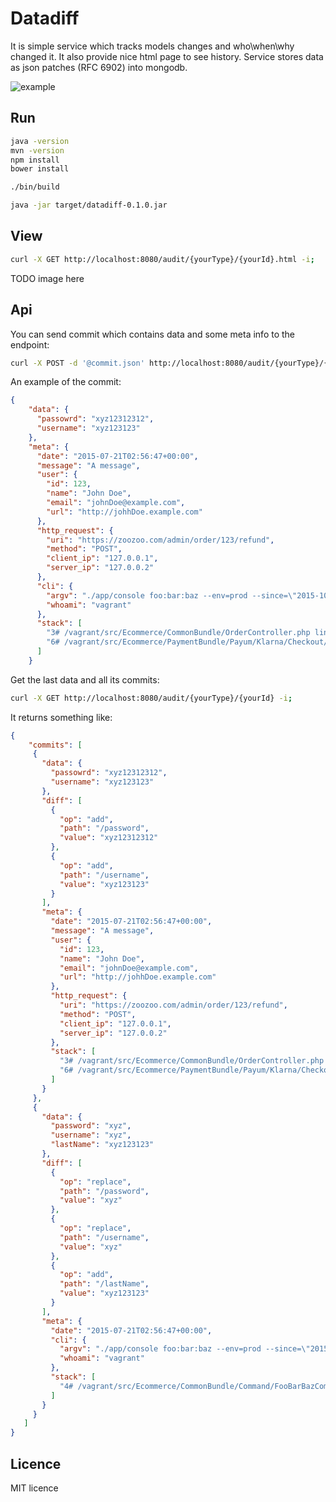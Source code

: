 Datadiff
========

It is simple service which tracks models changes and who\when\why changed it. It also provide nice html page to see history.
Service stores data as json patches (RFC 6902) into mongodb.

![example](http://oi59.tinypic.com/acpys3.jpg)

Run
---

```bash
java -version
mvn -version
npm install
bower install

./bin/build

java -jar target/datadiff-0.1.0.jar
```

View
----

```bash
curl -X GET http://localhost:8080/audit/{yourType}/{yourId}.html -i;
```

TODO image here

Api
---

You can send commit which contains data and some meta info to the endpoint:

```bash
curl -X POST -d '@commit.json' http://localhost:8080/audit/{yourType}/{yourId}/commit -i -H "Content-Type: application/json";
```

An example of the commit:

```json
{
    "data": {
      "passowrd": "xyz12312312",
      "username": "xyz123123"
    },
    "meta": {
      "date": "2015-07-21T02:56:47+00:00",
      "message": "A message",
      "user": {
        "id": 123,
        "name": "John Doe",
        "email": "johnDoe@example.com",
        "url": "http://johhDoe.example.com"
      },
      "http_request": {
        "uri": "https://zoozoo.com/admin/order/123/refund",
        "method": "POST",
        "client_ip": "127.0.0.1",
        "server_ip": "127.0.0.2"
      },
      "cli": {
        "argv": "./app/console foo:bar:baz --env=prod --since=\"2015-10-10\" --until=\"2015-10-20\"",
        "whoami": "vagrant"
      },
      "stack": [
        "3# /vagrant/src/Ecommerce/CommonBundle/OrderController.php line 45",
        "6# /vagrant/src/Ecommerce/PaymentBundle/Payum/Klarna/Checkout/Action/RefundAction.php line 100"
      ]
    }
```

Get the last data and all its commits:

```bash
curl -X GET http://localhost:8080/audit/{yourType}/{yourId} -i;
```

It returns something like:
```json
{
    "commits": [
     {
       "data": {
         "passowrd": "xyz12312312",
         "username": "xyz123123"
       },
       "diff": [
         {
           "op": "add",
           "path": "/password",
           "value": "xyz12312312"
         },
         {
           "op": "add",
           "path": "/username",
           "value": "xyz123123"
         }
       ],
       "meta": {
         "date": "2015-07-21T02:56:47+00:00",
         "message": "A message",
         "user": {
           "id": 123,
           "name": "John Doe",
           "email": "johnDoe@example.com",
           "url": "http://johhDoe.example.com"
         },
         "http_request": {
           "uri": "https://zoozoo.com/admin/order/123/refund",
           "method": "POST",
           "client_ip": "127.0.0.1",
           "server_ip": "127.0.0.2"
         },
         "stack": [
           "3# /vagrant/src/Ecommerce/CommonBundle/OrderController.php line 45",
           "6# /vagrant/src/Ecommerce/PaymentBundle/Payum/Klarna/Checkout/Action/RefundAction.php line 100"
         ]
       }
     },
     {
       "data": {
         "password": "xyz",
         "username": "xyz",
         "lastName": "xyz123123"
       },
       "diff": [
         {
           "op": "replace",
           "path": "/password",
           "value": "xyz"
         },
         {
           "op": "replace",
           "path": "/username",
           "value": "xyz"
         },
         {
           "op": "add",
           "path": "/lastName",
           "value": "xyz123123"
         }
       ],
       "meta": {
         "date": "2015-07-21T02:56:47+00:00",
         "cli": {
           "argv": "./app/console foo:bar:baz --env=prod --since=\"2015-10-10\" --until=\"2015-10-20\"",
           "whoami": "vagrant"
         },
         "stack": [
           "4# /vagrant/src/Ecommerce/CommonBundle/Command/FooBarBazCommand.php line 45"
         ]
       }
     }
   ]
}
```

Licence
-------

MIT licence

